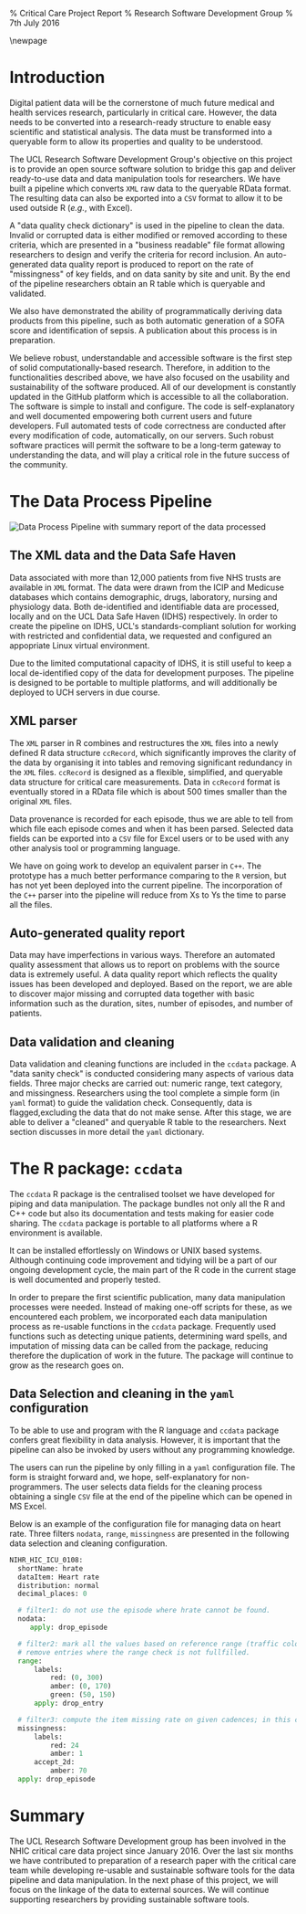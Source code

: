 % Critical Care Project Report
% Research Software Development Group
% 7th July 2016

\newpage
# Introduction
Digital patient data will be the cornerstone of much future medical and health
services research, particularly in critical care. However, the data needs to be
converted into a research-ready structure to enable easy scientific and
statistical analysis.  The data must be transformed into a queryable form to
allow its properties and quality to be understood.

The UCL Research Software Development Group's objective on this project is to
provide an open source software solution to bridge this gap and deliver
ready-to-use data and data manipulation tools for researchers.  We have built a
pipeline which converts `XML` raw data to the queryable RData format.  The
resulting data can also be exported into a `CSV` format to allow it to be used
outside R (_e.g._, with Excel).

A "data quality check dictionary" is used in the pipeline to clean the data.
Invalid or corrupted data is either modified or removed according to these
criteria, which are presented in a "business readable" file format allowing
researchers to design and verify the criteria for record inclusion. An
auto-generated data quality report is produced to report on the rate of
"missingness" of key fields, and on data sanity by site and unit.  By the end
of the pipeline researchers obtain an R table which is queryable and validated. 

We also have demonstrated the ability of programmatically deriving data
products from this pipeline, such as both automatic generation of a SOFA score
and identification of sepsis. A publication about this process is in
preparation.

We believe robust, understandable and accessible software is the first step of
solid computationally-based research.  Therefore, in addition to the
functionalities described above, we have also focused on the usability and
sustainability of the software produced. All of our development is constantly
updated in the GitHub platform which is accessible to all the collaboration.
The software is simple to install and configure.  The code is self-explanatory
and well documented empowering both current users and future developers. Full
automated tests of code correctness are conducted after every modification of
code, automatically, on our servers. Such robust software practices will permit
the software to be a long-term gateway to understanding the data, and will play
a critical role in the future success of the community.

# The Data Process Pipeline

![Data Process Pipeline with summary report of the data processed](pipeline.png)

## The XML data and the Data Safe Haven

Data associated with more than 12,000 patients from five NHS trusts are
available in `XML` format. The data were drawn from the ICIP and Medicuse
databases which contains demographic, drugs, laboratory, nursing and physiology
data. Both de-identified and identifiable data are processed, locally and on
the UCL Data Safe Haven (IDHS) respectively.  In order to create the pipeline
on IDHS, UCL's standards-compliant solution for working with restricted and
confidential data, we requested and configured an appopriate Linux virtual
environment. 

Due to the limited computational capacity of IDHS, it is still useful to keep a
local de-identified copy of the data for development purposes. The pipeline is
designed to be portable to multiple platforms, and will additionally be
deployed to UCH servers in due course.

## XML parser
The `XML` parser in R combines and restructures the `XML` files into a newly
defined R data structure `ccRecord`, which significantly improves the clarity
of the data by organising it into tables and removing significant redundancy in
the `XML` files. `ccRecord` is designed as a flexible, simplified, and
queryable data structure for critical care measurements.  Data in `ccRecord`
format is eventually stored in a RData file which is about 500 times smaller
than the original `XML` files.  

Data provenance is recorded for each episode, thus we are able to tell from
which file each episode comes and when it has been parsed. Selected data fields
can be exported into a `CSV` file for Excel users or to be used with any other
analysis tool or programming language.

We have on going work to develop an equivalent parser in `C++`. The prototype
has a much better performance comparing to the `R` version, but has not yet
been deployed into the current pipeline.  The incorporation of the `C++` parser
into the pipeline will reduce from Xs to Ys the time to parse all the files.

## Auto-generated quality report
Data may have imperfections in various ways. Therefore an automated quality
assessment that allows us to report on problems with the source data is
extremely useful. A data quality report which reflects the quality issues has
been developed and deployed. Based on the report, we are able to discover major
missing and corrupted data together with basic information such as the
duration, sites, number of episodes, and number of patients.

## Data validation and cleaning
Data validation and cleaning functions are included in the `ccdata` package. A
"data sanity check" is conducted considering many aspects of various data
fields. Three major checks are carried out: numeric range, text category, and
missingness. Researchers using the tool complete a simple form (in `yaml`
format) to guide the validation check.  Consequently, data is flagged,excluding
the data that do not make sense. After this stage, we are able to deliver a
"cleaned" and queryable R table to the researchers.  Next section discusses in
more detail the `yaml` dictionary.

# The R package: `ccdata`
The `ccdata` R package is the centralised toolset we have developed for piping
and data manipulation. The package bundles not only all the R and C++ code but
also its documentation and tests making for easier code sharing. The `ccdata`
package is portable to all platforms where a R environment is available. 

It can be installed effortlessly on Windows or UNIX based systems.  Although
continuing code improvement and tidying will be a part of our ongoing
development cycle, the main part of the R code in the current stage is well
documented and properly tested.

In order to prepare the first scientific publication, many data manipulation
processes were needed. Instead of making one-off scripts for these, as we
encountered each problem, we incorporated each data manipulation process as
re-usable functions in the `ccdata` package.  Frequently used functions such as
detecting unique patients, determining ward spells, and imputation of missing
data can be called from the package, reducing therefore the duplication of work
in the future. The package will continue to grow as the research goes on.

## Data Selection and cleaning in the `yaml` configuration

To be able to use and program with the R language and `ccdata` package confers
great flexibility in data analysis. However, it is important that the pipeline
can also be invoked by users without any programming knowledge. 

The users can run the pipeline by only filling in a `yaml` configuration file.
The form is straight forward and, we hope, self-explanatory for
non-programmers. The user selects data fields for the cleaning process
obtaining a single `CSV` file at the end of the pipeline which can be opened in
MS Excel. 

Below is an example of the configuration file for managing data on heart rate.
Three filters `nodata`, `range`, `missingness` are presented in the following
data selection and cleaning configuration. 

```python
NIHR_HIC_ICU_0108:
  shortName: hrate
  dataItem: Heart rate
  distribution: normal
  decimal_places: 0

  # filter1: do not use the episode where hrate cannot be found.
  nodata:
     apply: drop_episode

  # filter2: mark all the values based on reference range (traffic colour)
  # remove entries where the range check is not fullfilled.  
  range: 
      labels:
          red: (0, 300)
          amber: (0, 170) 
          green: (50, 150)
      apply: drop_entry

  # filter3: compute the item missing rate on given cadences; in this case, we compute the daily (red) and hourly (amber) missing rate, and only accpet episodes of which hourly missing rate (amber) is lower than 30%. 
  missingness: 
      labels:
          red: 24
          amber: 1
      accept_2d:
          amber: 70 
  apply: drop_episode 
```

# Summary
The UCL Research Software Development group has been involved in the NHIC
critical care data project since January 2016. Over the last six months we have
contributed to preparation of a research paper with the critical care team
while developing re-usable and sustainable software tools for the data pipeline
and data manipulation. In the next phase of this project, we will focus on
the linkage of the data to external sources. We will continue supporting
researchers by providing sustainable software tools. 

